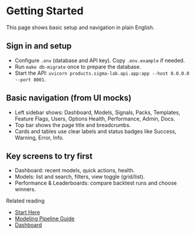 # Getting Started

This page shows basic setup and navigation in plain English.

## Sign in and setup
- Configure `.env` (database and API key). Copy `.env.example` if needed.
- Run `make db-migrate` once to prepare the database.
- Start the API: `uvicorn products.sigma-lab.api.app:app --host 0.0.0.0 --port 8001`.

## Basic navigation (from UI mocks)
- Left sidebar shows: Dashboard, Models, Signals, Packs, Templates, Feature Flags, Users, Options Health, Performance, Admin, Docs.
- Top bar shows the page title and breadcrumbs.
- Cards and tables use clear labels and status badges like Success, Warning, Error, Info.

## Key screens to try first
- Dashboard: recent models, quick actions, health.
- Models: list and search, filters, view toggle (grid/list).
- Performance & Leaderboards: compare backtest runs and choose winners.

Related reading
- [Start Here](./START_HERE.md)
- [Modeling Pipeline Guide](./MODELING_PIPELINE_GUIDE.md)
- [Dashboard](./products/dashboard.md)
